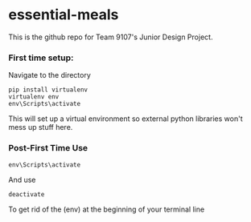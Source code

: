 # essential-meals
This is the github repo for Team 9107's Junior Design Project.

### First time setup:
Navigate to the directory
```
pip install virtualenv
virtualenv env
env\Scripts\activate
```
This will set up a virtual environment so external python libraries won't mess up stuff here.

### Post-First Time Use
```
env\Scripts\activate
```
And use
```
deactivate
```
To get rid of the (env) at the beginning of your terminal line
